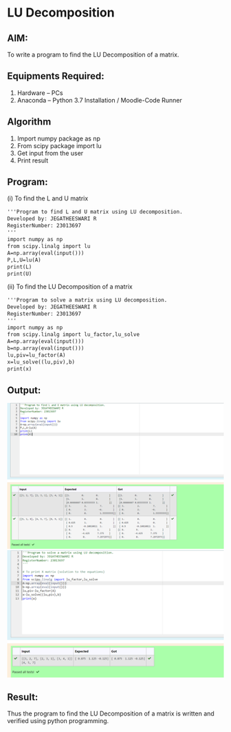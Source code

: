 # LU Decomposition 

## AIM:
To write a program to find the LU Decomposition of a matrix.

## Equipments Required:
1. Hardware – PCs
2. Anaconda – Python 3.7 Installation / Moodle-Code Runner

## Algorithm
1. Import numpy package as np
2. From scipy package import lu
3. Get input from the user
4. Print result

## Program:
(i) To find the L and U matrix
```
'''Program to find L and U matrix using LU decomposition.
Developed by: JEGATHEESWARI R
RegisterNumber: 23013697
'''
import numpy as np
from scipy.linalg import lu
A=np.array(eval(input()))
P,L,U=lu(A)
print(L)
print(U)

```

(ii) To find the LU Decomposition of a matrix
```
'''Program to solve a matrix using LU decomposition.
Developed by: JEGATHEESWARI R
RegisterNumber: 23013697
'''
import numpy as np
from scipy.linalg import lu_factor,lu_solve
A=np.array(eval(input()))
b=np.array(eval(input()))
lu,piv=lu_factor(A)
x=lu_solve((lu,piv),b)
print(x)

```

## Output:
![output](1.png)
![output](2.png)

## Result:
Thus the program to find the LU Decomposition of a matrix is written and verified using python programming.


